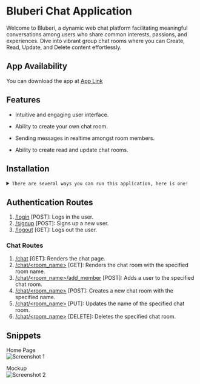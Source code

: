 # Bluberi Chat Application

Welcome to Bluberi, a dynamic web chat platform facilitating meaningful conversations among users who share common interests, passions, and experiences. Dive into vibrant group chat rooms where you can Create, Read, Update, and Delete content effortlessly.

## App Availability

You can download the app at [App Link](https://github.com/carrot2803/Bluberi/tree/master)

## Features

-   Intuitive and engaging user interface.

-   Ability to create your own chat room.

-   Sending messages in realtime amongst room members.

-   Ability to create read and update chat rooms.

## Installation

<details>
<summary>
  <code>There are several ways you can run this application, here is one!</code>
</summary>

-   [Downloading repository as ZIP](https://github.com/carrot2803/Bluberi/archive/refs/heads/master.zip)
-   Running the following command in a terminal, provided the [GitHub CLI](https://cli.github.com/) has been previously installed:

```sh
git clone https://github.com/carrot2803/Bluberi.git
```

<code>Install Flask and dependencies: </code>

Run the following command to install the required dependencies:

```sh
pip install -r requirements.txt
```

Initialize the app:

```sh
flask init
```

Run the app:

```sh
flask run
```

</details>

## Authentication Routes

1. <u>/login</u> [POST]: Logs in the user.
2. <u>/signup</u> [POST]: Signs up a new user.
3. <u>/logout</u> [GET]: Logs out the user.

### Chat Routes

1. <u>/chat</u> [GET]: Renders the chat page.
2. <u>/chat/&lt;room_name&gt;</u> [GET]: Renders the chat room with the specified room name.
3. <u>/chat/&lt;room_name&gt;/add_member</u> [POST]: Adds a user to the specified chat room.
4. <u>/chat/&lt;room_name&gt;</u> [POST]: Creates a new chat room with the specified name.
5. <u>/chat/&lt;room_name&gt;</u> [PUT]: Updates the name of the specified chat room.
6. <u>/chat/&lt;room_name&gt;</u> [DELETE]: Deletes the specified chat room.


## Snippets

Home Page<br/>
![Screenshot 1](https://i.imgur.com/2LgVMzn.png)

Mockup<br/>
![Screenshot 2](https://i.imgur.com/0hAEHSl.png)
